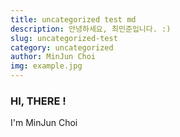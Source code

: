 ```yaml
---
title: uncategorized test md
description: 안녕하세요, 최민준입니다. :)
slug: uncategorized-test
category: uncategorized
author: MinJun Choi
img: example.jpg
---
```


### HI, THERE !
I'm MinJun Choi